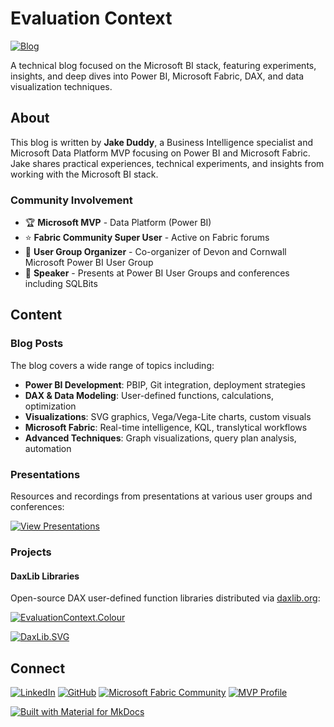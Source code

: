 # Evaluation Context

[![Blog](https://img.shields.io/badge/Live_Site-evaluationcontext.github.io-teal?style=for-the-badge&logo=github&logoColor=white)](https://evaluationcontext.github.io/)

A technical blog focused on the Microsoft BI stack, featuring experiments, insights, and deep dives into Power BI, Microsoft Fabric, DAX, and data visualization techniques.

## About

This blog is written by **Jake Duddy**, a Business Intelligence specialist and Microsoft Data Platform MVP focusing on Power BI and Microsoft Fabric. Jake shares practical experiences, technical experiments, and insights from working with the Microsoft BI stack.

### Community Involvement

- 🏆 **Microsoft MVP** - Data Platform (Power BI)
- ⭐ **Fabric Community Super User** - Active on Fabric forums
- 👥 **User Group Organizer** - Co-organizer of Devon and Cornwall Microsoft Power BI User Group
- 🎤 **Speaker** - Presents at Power BI User Groups and conferences including SQLBits

## Content

### Blog Posts

The blog covers a wide range of topics including:

- **Power BI Development**: PBIP, Git integration, deployment strategies
- **DAX & Data Modeling**: User-defined functions, calculations, optimization
- **Visualizations**: SVG graphics, Vega/Vega-Lite charts, custom visuals
- **Microsoft Fabric**: Real-time intelligence, KQL, translytical workflows
- **Advanced Techniques**: Graph visualizations, query plan analysis, automation

### Presentations

Resources and recordings from presentations at various user groups and conferences:

[![View Presentations](https://img.shields.io/badge/View_Presentations-evaluationcontext.github.io/presentations-pink?style=for-the-badge&logo=presentation&logoColor=white)](https://evaluationcontext.github.io/presentations/)

### Projects

#### DaxLib Libraries

Open-source DAX user-defined function libraries distributed via [daxlib.org](https://daxlib.org/):

[![EvaluationContext.Colour](https://img.shields.io/badge/EvaluationContext.Colour-Hex_Colour_Manipulation-009688?style=for-the-badge&logo=github&logoColor=white)](https://github.com/EvaluationContext/EvaluationContext.Colour)

[![DaxLib.SVG](https://img.shields.io/badge/DaxLib.SVG-Create_SVG_Visuals-009688?style=for-the-badge&logo=github&logoColor=white)](https://github.com/daxlib/dev-daxlib-svg)

## Connect

[![LinkedIn](https://img.shields.io/badge/LinkedIn-Jake_Duddy-0A66C2?style=for-the-badge&logo=linkedin&logoColor=white)](https://www.linkedin.com/in/jakeduddy/)
[![GitHub](https://img.shields.io/badge/GitHub-EvaluationContext-181717?style=for-the-badge&logo=github&logoColor=white)](https://github.com/EvaluationContext)
[![Microsoft Fabric Community](https://img.shields.io/badge/Fabric_Community-Super_User-0078D4?style=for-the-badge&logo=microsoft&logoColor=white)](https://community.fabric.microsoft.com/t5/user/viewprofilepage/user-id/1231947)
[![MVP Profile](https://img.shields.io/badge/Microsoft_MVP-Data_Platform-5E5E5E?style=for-the-badge&logo=microsoft&logoColor=white)](https://mvp.microsoft.com/en-US/MVP/profile/83f59bc7-9ff2-46e3-a9c9-30c97cad847f)

[![Built with Material for MkDocs](https://img.shields.io/badge/Material_for_MkDocs-526CFE?style=for-the-badge&logo=MaterialForMkDocs&logoColor=white)](https://squidfunk.github.io/mkdocs-material/)